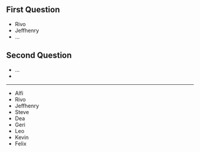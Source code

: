First Question
---
- Rivo
- Jeffhenry
- ...

Second Question
--- 
- ...
- 

---
- Alfi
- Rivo
- Jeffhenry
- Steve
- Dea
- Geri
- Leo
- Kevin
- Felix

